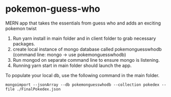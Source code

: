 # pokemon-guess-who
MERN app that takes the essentials from guess who and adds an exciting pokemon twist

1. Run yarn install in main folder and in client folder to grab necessary packages.
2. create local instance of mongo database called pokemonguesswhodb (command line: mongo -> use pokemonguesswhodb)
3. Run mongod on separate command line to ensure mongo is listening.
4. Running yarn start in main folder should launch the app.

To populate your local db, use the following command in the main folder.

`mongoimport --jsonArray --db pokemonguesswhodb --collection pokedex --file ./FinalPokedex.json`

